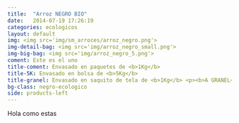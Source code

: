 ```yaml
---
title:  "Arroz NEGRO BIO"
date:   2014-07-19 17:26:19
categories: ecologicos
layout: default
img: <img src='img/sm_arroces/arroz_negro.png'>
img-detail-bag: <img src='img/arroz_negro_small.png'>
img-big-bag: <img src='img/arroz_negro_5.png'>
coment: Este es el uno
title-coment: Envasado en paquetes de <b>1Kg</b>
title-5K: Envasado en bolsa de <b>5Kg</b>
title-granel: Envasado en saquito de tela de <b>1Kg</b> <p><b>A GRANEL</b><br> Envasado en sacos de <b>10Kg y 25Kg</b> 
bg-class: negro-ecologico 
side: products-left
---
```


Hola como estas